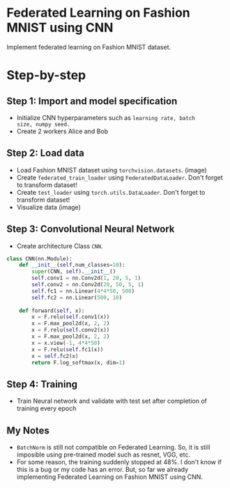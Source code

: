 # Federated Learning on Fashion MNIST using CNN
Implement federated learning on Fashion MNIST dataset.

# Step-by-step
## Step 1: Import and model specification
- Initialize CNN hyperparameters such as <code>learning rate, batch size, numpy seed.</code>
- Create 2 workers Alice and Bob

## Step 2: Load data
- Load Fashion MNIST dataset using <code>torchvision.datasets</code>.
(image)
- Create <code>federated_train_loader</code> using <code>FederatedDataLoader</code>. Don't forget to transform dataset!
- Create <code>test_loader</code> using <code>torch.utils.DataLoader</code>. Don't forget to transform dataset!
- Visualize data
(image)

## Step 3: Convolutional Neural Network
- Create architecture Class <code>CNN</code>.  
```python
class CNN(nn.Module):
    def __init__(self,num_classes=10):
        super(CNN, self).__init__()
        self.conv1 = nn.Conv2d(1, 20, 5, 1)
        self.conv2 = nn.Conv2d(20, 50, 5, 1)
        self.fc1 = nn.Linear(4*4*50, 500)
        self.fc2 = nn.Linear(500, 10)
        
    def forward(self, x):
        x = F.relu(self.conv1(x))
        x = F.max_pool2d(x, 2, 2)
        x = F.relu(self.conv2(x))
        x = F.max_pool2d(x, 2, 2)
        x = x.view(-1, 4*4*50)
        x = F.relu(self.fc1(x))
        x = self.fc2(x)
        return F.log_softmax(x, dim=1)
```

## Step 4: Training
- Train Neural network and validate with test set after completion of training every epoch

## My Notes
- <code>BatchNorm</code> is still not compatible on Federated Learning. So, it is still imposible using pre-trained model such as resnet, VGG, etc.
- For some reason, the training suddenly stopped at 48%. I don't know if this is a bug or my code has an error. But, so far we already implementing Federated Learning on Fashion MNIST using CNN.
